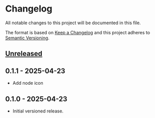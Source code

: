 # Changelog

All notable changes to this project will be documented in this file.

The format is based on [Keep a Changelog](https://keepachangelog.com/en/1.0.0/)
and this project adheres to [Semantic Versioning](https://semver.org/spec/v2.0.0.html).

## [Unreleased]

## 0.1.1 - 2025-04-23

- Add node icon

## 0.1.0 - 2025-04-23

- Initial versioned release.

[Unreleased]: https://github.com/vulpinelogic/vl-godot-addon-http-server/compare/v0.1.1...HEAD

